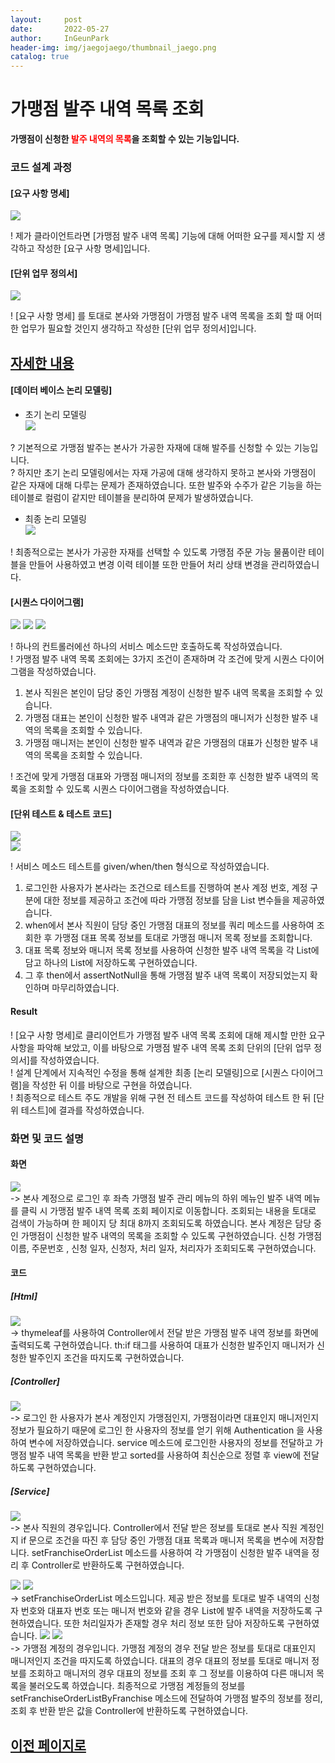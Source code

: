 ```yaml
---
layout:     post
date:       2022-05-27
author:     InGeunPark
header-img: img/jaegojaego/thumbnail_jaego.png
catalog: true
---
```


# 가맹점 발주 내역 목록 조회

<p style="font-weight:bold">가맹점이 신청한 <font style="color: red;">발주 내역의 목록</font>을 조회할 수 있는 기능입니다. </p>

### 코드 설계 과정

#### [요구 사항 명세]
<img src="../../../../img/jaegojaego/franchiseOrderList/franchise-order-list_1.png"> <br>

! 제가 클라이언트라면 [가맹점 발주 내역 목록] 기능에 대해 어떠한 요구를 제시할 지 생각하고 작성한 [요구 사항 명세]입니다.

#### [단위 업무 정의서] 

<img src="../../../../img/jaegojaego/franchiseOrderList/franchise-order-list_2.png"> <br>

! [요구 사항 명세] 를 토대로 본사와 가맹점이 가맹점 발주 내역 목록을 조회 할 때 어떠한 업무가 필요할 것인지 생각하고 작성한 [단위 업무 정의서]입니다.

## [자세한 내용](https://www.notion.so/912b85f8f7f645b6859401cccae0124b)

#### [데이터 베이스 논리 모델링]
- 초기 논리 모델링 <br>
<img src="../../../../img/jaegojaego/franchiseOrderList/franchise-order-list_3.png"> <br>

? 기본적으로 가맹점 발주는 본사가 가공한 자재에 대해 발주를 신청할 수 있는 기능입니다. <br>
? 하지만 초기 논리 모델링에서는 자재 가공에 대해 생각하지 못하고 본사와 가맹점이 같은 자재에 대해 다루는 문제가 존재하였습니다. 또한 발주와 수주가 같은 기능을 하는 테이블로
컬럼이 같지만 테이블을 분리하여 문제가 발생하였습니다.

- 최종 논리 모델링 <br>
<img src="../../../../img/jaegojaego/franchiseOrderList/franchise-order-list_4.png"> <br>

! 최종적으로는 본사가 가공한 자재를 선택할 수 있도록 가맹점 주문 가능 물품이란 테이블을 만들어 사용하였고 변경 이력 테이블 또한 만들어 처리 상태 변경을 관리하였습니다.

#### [시퀀스 다이어그램]

<img src="../../../../img/jaegojaego/franchiseOrderList/franchise-order-list_5.png">
<img src="../../../../img/jaegojaego/franchiseOrderList/franchise-order-list_6.png">
<img src="../../../../img/jaegojaego/franchiseOrderList/franchise-order-list_7.png"><br>

! 하나의 컨트롤러에선 하나의 서비스 메소드만 호출하도록 작성하였습니다. <br>
! 가맹점 발주 내역 목록 조회에는 3가지 조건이 존재하며 각 조건에 맞게 시퀀스 다이어그램을 작성하였습니다.
 1. 본사 직원은 본인이 담당 중인 가맹점 계정이 신청한 발주 내역 목록을 조회할 수 있습니다.
 2. 가맹점 대표는 본인이 신청한 발주 내역과 같은 가맹점의 매니저가 신청한 발주 내역의 목록을 조회할 수 있습니다.
 3. 가맹점 매니저는 본인이 신청한 발주 내역과 같은 가맹점의 대표가 신청한 발주 내역의 목록을 조회할 수 있습니다. <br>
 
! 조건에 맞게 가맹점 대표와 가맹점 매니저의 정보를 조회한 후 신청한 발주 내역의 목록을 조회할 수 있도록 시퀀스 다이어그램을 작성하였습니다.

#### [단위 테스트 & 테스트 코드]

<img src="../../../../img/jaegojaego/franchiseOrderList/franchise-order-list_8.png"> <br>
<img src="../../../../img/jaegojaego/franchiseOrderList/franchise-order-list_9.png"> <br>

! 서비스 메소드 테스트를 given/when/then 형식으로 작성하였습니다. <br>
 1. 로그인한 사용자가 본사라는 조건으로 테스트를 진행하여 본사 계정 번호, 계정 구분에 대한 정보를 제공하고 조건에 따라 가맹점 정보를 담을 List 변수들을 제공하였습니다.
 2. when에서 본사 직원이 담당 중인 가맹점 대표의 정보를 쿼리 메소드를 사용하여 조회한 후 가맹점 대표 목록 정보를 토대로 가맹점 매니저 목록 정보를 조회합니다.
 3. 대표 목록 정보와 매니저 목록 정보를 사용하여 신청한 발주 내역 목록을 각 List에 담고 하나의 List에 저장하도록 구현하였습니다. 
 4. 그 후 then에서 assertNotNull을 통해 가맹점 발주 내역 목록이 저장되었는지 확인하며 마무리하였습니다.

#### Result
! [요구 사항 명세]로 클리이언트가 가맹점 발주 내역 목록 조회에 대해 제시할 만한 요구사항을 파악해 보았고, 이를 바탕으로 가맹점 발주 내역 목록 조회 단위의  [단위 업무 정의서]를 작성하였습니다.  <br>
! 설계 단계에서 지속적인 수정을 통해 설계한 최종 [논리 모델링]으로  [시퀀스 다이어그램]을 작성한 뒤 이를 바탕으로 구현을 하였습니다. <br>
! 최종적으로 테스트 주도 개발을 위해 구현 전 테스트 코드를 작성하여 테스트 한 뒤 [단위 테스트]에 결과를 작성하였습니다. 

### 화면 및 코드 설명

#### 화면
<img src="../../../../img/jaegojaego/franchiseOrderList/franchise-order-list_10.png"> <br>
-> 본사 계정으로 로그인 후 좌측 가맹점 발주 관리 메뉴의 하위 메뉴인 발주 내역 메뉴를 클릭 시 가맹점 발주 내역 목록 조회 페이지로 이동합니다. 조회되는 내용을 토대로 검색이 
가능하며 한 페이지 당 최대 8까지 조회되도록 하였습니다. 본사 계정은 담당 중인 가맹점이 신청한 발주 내역의 목록을 조회할 수 있도록 구현하였습니다. 신청 가맹점 이름, 주문번호
, 신청 일자, 신청자, 처리 일자, 처리자가 조회되도록 구현하였습니다. <br>

#### 코드

##### [Html]
<img src="../../../../img/jaegojaego/franchiseOrderList/franchise-order-list_11.png"> <br>
-> thymeleaf를 사용하여 Controller에서 전달 받은 가맹점 발주 내역 정보를 화면에 출력되도록 구현하였습니다. 
th:if 태그를 사용하여 대표가 신청한 발주인지 매니저가 신청한 발주인지 조건을 따지도록 구현하였습니다. <br>

##### [Controller]
<img src="../../../../img/jaegojaego/franchiseOrderList/franchise-order-list_12.png"> <br>
-> 로그인 한 사용자가 본사 계정인지 가맹점인지, 가맹점이라면 대표인지 매니저인지 정보가 필요하기 때문에 로그인 한 사용자의 정보를 얻기 위해 Authentication 을 사용하여 변수에 저장하였습니다.
service 메소드에 로그인한 사용자의 정보를 전달하고 가맹점 발주 내역 목록을 반환 받고 sorted를 사용하여 최신순으로 정렬 후 view에 전달하도록 구현하였습니다.

##### [Service]
<img src="../../../../img/jaegojaego/franchiseOrderList/franchise-order-list_13.png"> <br>
-> 본사 직원의 경우입니다. Controller에서 전달 받은 정보를 토대로 본사 직원 계정인지 if 문으로 조건을 따진 후 담당 중인 가맹점 대표 목록과 매니저 목록을 변수에 저장합니다. 
setFranchiseOrderList 메소드를 사용하여 각 가맹점이 신청한 발주 내역을 정리 후 Controller로 반환하도록 구현하였습니다. 

<img src="../../../../img/jaegojaego/franchiseOrderList/franchise-order-list_14.png">
<img src="../../../../img/jaegojaego/franchiseOrderList/franchise-order-list_15.png"> <br>
-> setFranchiseOrderList 메소드입니다. 제공 받은 정보를 토대로 발주 내역의 신청자 번호와 대표자 번호 또는 매니저 번호와 같을 경우 List에 발주 내역을 저장하도록 구현하였습니다.
또한 처리일자가 존재할 경우 처리 정보 또한 담아 저장하도록 구현하였습니다.

<img src="../../../../img/jaegojaego/franchiseOrderList/franchise-order-list_16.png">
<img src="../../../../img/jaegojaego/franchiseOrderList/franchise-order-list_17.png"> <br>
-> 가맹점 계정의 경우입니다. 가맹점 계정의 경우 전달 받은 정보를 토대로 대표인지 매니저인지 조건을 따지도록 하였습니다. 대표의 경우 대표의 정보를 토대로 매니저 정보를 조회하고 
매니저의 경우 대표의 정보를 조회 후 그 정보를 이용하여 다른 매니저 목록을 불러오도록 하였습니다. 최종적으로 가맹점 계정들의 정보를 setFranchiseOrderListByFranchise 메소드에 전달하여
가맹점 발주의 정보를 정리, 조회 후 반환 받은 값을 Controller에 반환하도록 구현하였습니다.

## [이전 페이지로](https://ingeunpark.github.io/2022/05/27/jaegojaego/#list)



